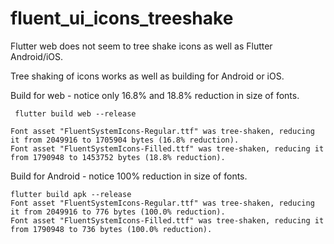# fluent_ui_icons_treeshake

Flutter web does not seem to tree shake icons as well as Flutter Android/iOS.

Tree shaking of icons works as well as building for Android or iOS.

Build for web - notice only 16.8% and 18.8% reduction in size of fonts.

```
 flutter build web --release
                    
Font asset "FluentSystemIcons-Regular.ttf" was tree-shaken, reducing it from 2049916 to 1705904 bytes (16.8% reduction). 
Font asset "FluentSystemIcons-Filled.ttf" was tree-shaken, reducing it from 1790948 to 1453752 bytes (18.8% reduction).
```

Build for Android - notice 100% reduction in size of fonts.

```
flutter build apk --release
Font asset "FluentSystemIcons-Regular.ttf" was tree-shaken, reducing it from 2049916 to 776 bytes (100.0% reduction). 
Font asset "FluentSystemIcons-Filled.ttf" was tree-shaken, reducing it from 1790948 to 736 bytes (100.0% reduction). 
```
